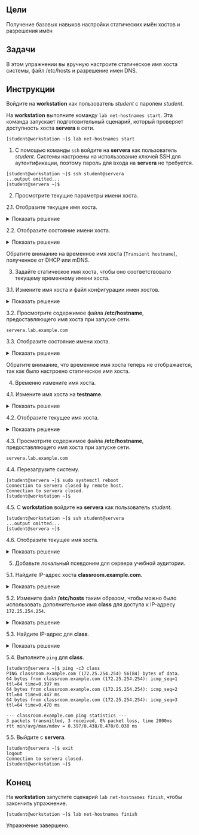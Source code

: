 ## Цели

Получение базовых навыков настройки статических имён хостов и разрешения имён

## Задачи

В этом упражнении вы вручную настроите статическое имя хоста системы, файл /etc/hosts и разрешение имен DNS.


## Инструкции

Войдите на **workstation** как пользователь *student* с паролем *student*.

На **workstation** выполните команду `lab net-hostnames start`. Эта команда запускает подготовительный сценарий, который проверяет доступность хоста **servera** в сети.

```
[student@workstation ~]$ lab net-hostnames start
```

1.	С помощью команды `ssh` войдите на **servera** как пользователь *student*. Системы настроены на использование ключей SSH для аутентификации, поэтому пароль для входа на **servera** не требуется.

  ```
  [student@workstation ~]$ ssh student@servera
  ...output omitted...
  [student@servera ~]$ 
  ```

2.	Просмотрите текущие параметры имени хоста.

  2.1.	Отобразите текущее имя хоста.

  <details>
  <summary>Показать решение</summary>

  ```
  [student@servera ~]$ hostname
  servera.lab.example.com
  ```
  </details>

  2.2.	Отобразите состояние имени хоста.

  <details>
  <summary>Показать решение</summary>

  ```
  [student@servera ~]$ hostnamectl status
    Static hostname: n/a
  Transient hostname: servera.lab.example.com
          Icon name: computer-vm
            Chassis: vm
          Machine ID: f874df04639f474cb0a9881041f4f7d4
            Boot ID: 22ae5279f57049678eda547bdb39a19d
      Virtualization: kvm
    Operating System: Red Hat Enterprise Linux 8.2 (Ootpa)
        CPE OS Name: cpe:/o:redhat:enterprise_linux:8.2:GA
              Kernel: Linux 4.18.0-193.el8.x86_64
        Architecture: x86-64
  ```
  </details>

  Обратите внимание на временное имя хоста (`Transient hostname`), полученное от DHCP или mDNS.

3.	Задайте статическое имя хоста, чтобы оно соответствовало текущему временному имени хоста.

  3.1.	Измените имя хоста и файл конфигурации имен хостов.

  <details>
  <summary>Показать решение</summary>

  ```
  [student@servera ~]$ sudo hostnamectl set-hostname \
  servera.lab.example.com
  [sudo] password for student: student
  [student@servera ~]$ 
  ```
  </details>

  3.2.	Просмотрите содержимое файла **/etc/hostname**, предоставляющего имя хоста при запуске сети.

  ```
  servera.lab.example.com
  ```

  3.3.	Отобразите состояние имени хоста.

  <details>
  <summary>Показать решение</summary>

  ```
  [student@servera ~]$ hostnamectl status
    Static hostname: servera.lab.example.com
          Icon name: computer-vm
            Chassis: vm
          Machine ID: f874df04639f474cb0a9881041f4f7d4
            Boot ID: 22ae5279f57049678eda547bdb39a19d
      Virtualization: kvm
    Operating System: Red Hat Enterprise Linux 8.2 (Ootpa)
        CPE OS Name: cpe:/o:redhat:enterprise_linux:8.2:GA
              Kernel: Linux 4.18.0-193.el8.x86_64
        Architecture: x86-64
  ```
  </details>

  Обратите внимание, что временное имя хоста теперь не отображается, так как было настроено статическое имя хоста.

4.	Временно измените имя хоста.

  4.1.	Измените имя хоста на **testname**.

  <details>
  <summary>Показать решение</summary>

  ```
  [student@servera ~]$ sudo hostname testname
  ```
  </details>

  4.2.	Отобразите текущее имя хоста.

  <details>
  <summary>Показать решение</summary>

  ```
  [student@servera ~]$ hostname
  testname
  ```
  </details>

  4.3.	Просмотрите содержимое файла **/etc/hostname**, предоставляющего имя хоста при запуске сети.

  ```
  servera.lab.example.com
  ```

  4.4.	Перезагрузите систему.

  ```
  [student@servera ~]$ sudo systemctl reboot
  Connection to servera closed by remote host.
  Connection to servera closed.
  [student@workstation ~]$ 
  ```

  4.5.	С **workstation** войдите на **servera** как пользователь *student*.

  ```
  [student@workstation ~]$ ssh student@servera
  ...output omitted...
  [student@servera ~]$ 
  ```

  4.6.	Отобразите текущее имя хоста.

  <details>
  <summary>Показать решение</summary>

  ```
  [student@servera ~]$ hostname
  servera.lab.example.com
  ```
  </details>

5.	Добавьте локальный псевдоним для сервера учебной аудитории.

  5.1.	Найдите IP-адрес хоста **classroom.example.com**.

  <details>
  <summary>Показать решение</summary>

  ```
  [student@servera ~]$ host classroom.example.com
  classroom.example.com has address 172.25.254.254
  ```
  </details>

  5.2.	Измените файл **/etc/hosts** таким образом, чтобы можно было использовать дополнительное имя **class** для доступа к IP-адресу `172.25.254.254`.

  <details>
  <summary>Показать решение</summary>

  ```
  127.0.0.1   localhost localhost.localdomain localhost4 localhost4.localdomain4
  ::1         localhost localhost.localdomain localhost6 localhost6.localdomain6

  172.25.254.254 classroom.example.com classroom class
  172.25.254.254 content.example.com content
  ...content omitted...
  ```
  </details>

  5.3.	Найдите IP-адрес для **class**.

  <details>
  <summary>Показать решение</summary>

  ```
  [student@servera ~]$ host class
  Host class not found: 2(SERVFAIL)
  [student@servera ~]$ getent hosts class
  172.25.254.254    classroom.example.com class
  ```
  </details>

  5.4.	Выполните `ping` для **class**.

  ```
  [student@servera ~]$ ping -c3 class
  PING classroom.example.com (172.25.254.254) 56(84) bytes of data.
  64 bytes from classroom.example.com (172.25.254.254): icmp_seq=1 ttl=64 time=0.397 ms
  64 bytes from classroom.example.com (172.25.254.254): icmp_seq=2 ttl=64 time=0.447 ms
  64 bytes from classroom.example.com (172.25.254.254): icmp_seq=3 ttl=64 time=0.470 ms

  --- classroom.example.com ping statistics ---
  3 packets transmitted, 3 received, 0% packet loss, time 2000ms
  rtt min/avg/max/mdev = 0.397/0.438/0.470/0.030 ms
  ```

  5.5.	Выйдите с **servera**.

  ```
  [student@servera ~]$ exit
  logout
  Connection to servera closed.
  [student@workstation ~]$ 
  ```

## Конец

На **workstation** запустите сценарий `lab net-hostnames finish`, чтобы закончить упражнение.

```
[student@workstation ~]$ lab net-hostnames finish
```

Упражнение завершено.

